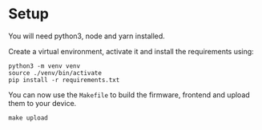 # Setup

You will need python3, node and yarn installed.

Create a virtual environment, activate it and install the requirements using:

```
python3 -m venv venv
source ./venv/bin/activate
pip install -r requirements.txt
```

You can now use the `Makefile` to build the firmware, frontend and upload them to your device.

```
make upload
```
